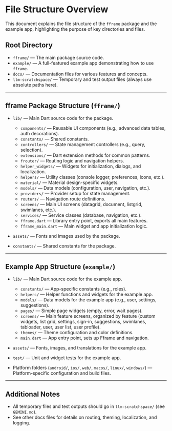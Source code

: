 # File Structure Overview

This document explains the file structure of the `fframe` package and the example app, highlighting the purpose of key directories and files.

## Root Directory
- `fframe/` — The main package source code.
- `example/` — A full-featured example app demonstrating how to use `fframe`.
- `docs/` — Documentation files for various features and concepts.
- `llm-scratchspace/` — Temporary and test output files (always use absolute paths here).

---

## fframe Package Structure (`fframe/`)

- `lib/` — Main Dart source code for the package.
  - `components/` — Reusable UI components (e.g., advanced data tables, auth decorations).
  - `constants/` — Shared constants.
  - `controllers/` — State management controllers (e.g., query, selection).
  - `extensions/` — Dart extension methods for common patterns.
  - `frouter/` — Routing logic and navigation helpers.
  - `helper_widgets/` — Widgets for initialization, dialogs, and localization.
  - `helpers/` — Utility classes (console logger, preferences, icons, etc.).
  - `material/` — Material design-specific widgets.
  - `models/` — Data models (configuration, user, navigation, etc.).
  - `providers/` — Provider setup for state management.
  - `routers/` — Navigation route definitions.
  - `screens/` — Main UI screens (datagrid, document, listgrid, swimlanes, etc.).
  - `services/` — Service classes (database, navigation, etc.).
  - `fframe.dart` — Library entry point, exports all main features.
  - `fframe_main.dart` — Main widget and app initialization logic.

- `assets/` — Fonts and images used by the package.
- `constants/` — Shared constants for the package.

---

## Example App Structure (`example/`)

- `lib/` — Main Dart source code for the example app.
  - `constants/` — App-specific constants (e.g., roles).
  - `helpers/` — Helper functions and widgets for the example app.
  - `models/` — Data models for the example app (e.g., user, settings, suggestions).
  - `pages/` — Simple page widgets (empty, error, wait pages).
  - `screens/` — Main feature screens, organized by feature (custom widgets, list grid, settings, sign-in, suggestions, swimlanes, tabloader, user, user list, user profile).
  - `themes/` — Theme configuration and color definitions.
  - `main.dart` — App entry point, sets up Fframe and navigation.

- `assets/` — Fonts, images, and translations for the example app.
- `test/` — Unit and widget tests for the example app.
- Platform folders (`android/`, `ios/`, `web/`, `macos/`, `linux/`, `windows/`) — Platform-specific configuration and build files.

---

## Additional Notes
- All temporary files and test outputs should go in `llm-scratchspace/` (see `GEMINI.md`).
- See other docs files for details on routing, theming, localization, and logging.
